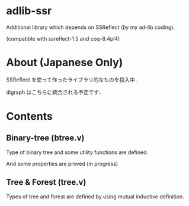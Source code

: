 adlib-ssr
=========

Additional library which depends on SSReflect (by my ad-lib coding).

(compatible with ssreflect-1.5 and coq-8.4pl4)

# About (Japanese Only)

SSReflect を使って作ったライブラリ的なものを投入中．

digraph はこちらに統合される予定です．

# Contents

## Binary-tree (btree.v)

Type of binary tree and some utility functions are defined.

And some properties are proved (in progress)

## Tree & Forest (tree.v)

Types of tree and forest are defined by using mutual inductive definition.


